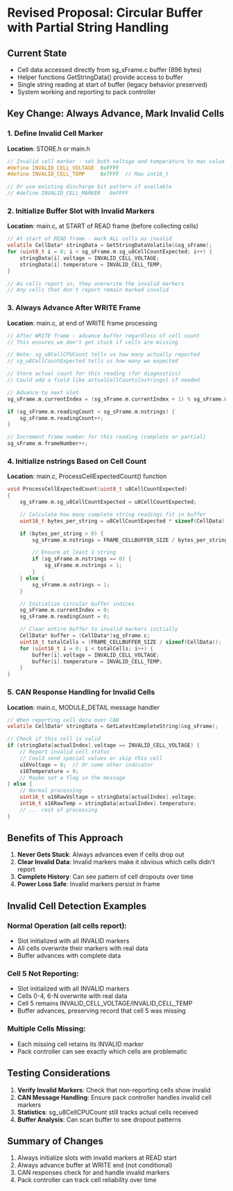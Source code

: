 # Revised Proposal: Circular Buffer with Partial String Handling

## Current State
- Cell data accessed directly from sg_sFrame.c buffer (896 bytes)
- Helper functions GetStringData() provide access to buffer
- Single string reading at start of buffer (legacy behavior preserved)
- System working and reporting to pack controller

## Key Change: Always Advance, Mark Invalid Cells

### 1. Define Invalid Cell Marker
**Location**: STORE.h or main.h

```c
// Invalid cell marker - set both voltage and temperature to max value
#define INVALID_CELL_VOLTAGE  0xFFFF
#define INVALID_CELL_TEMP     0x7FFF  // Max int16_t

// Or use existing discharge bit pattern if available
// #define INVALID_CELL_MARKER   0xFFFF
```

### 2. Initialize Buffer Slot with Invalid Markers
**Location**: main.c, at START of READ frame (before collecting cells)

```c
// At start of READ frame - mark ALL cells as invalid
volatile CellData* stringData = GetStringDataVolatile(&sg_sFrame);
for (uint8_t i = 0; i < sg_sFrame.m.sg_u8CellCountExpected; i++) {
    stringData[i].voltage = INVALID_CELL_VOLTAGE;
    stringData[i].temperature = INVALID_CELL_TEMP;
}

// As cells report in, they overwrite the invalid markers
// Any cells that don't report remain marked invalid
```

### 3. Always Advance After WRITE Frame
**Location**: main.c, at end of WRITE frame processing

```c
// After WRITE frame - advance buffer regardless of cell count
// This ensures we don't get stuck if cells are missing

// Note: sg_u8CellCPUCount tells us how many actually reported
// sg_u8CellCountExpected tells us how many we expected

// Store actual count for this reading (for diagnostics)
// Could add a field like actualCellCounts[nstrings] if needed

// Advance to next slot
sg_sFrame.m.currentIndex = (sg_sFrame.m.currentIndex + 1) % sg_sFrame.m.nstrings;

if (sg_sFrame.m.readingCount < sg_sFrame.m.nstrings) {
    sg_sFrame.m.readingCount++;
}

// Increment frame number for this reading (complete or partial)
sg_sFrame.m.frameNumber++;
```

### 4. Initialize nstrings Based on Cell Count
**Location**: main.c, ProcessCellExpectedCount() function

```c
void ProcessCellExpectedCount(uint8_t u8CellCountExpected)
{
    sg_sFrame.m.sg_u8CellCountExpected = u8CellCountExpected;

    // Calculate how many complete string readings fit in buffer
    uint16_t bytes_per_string = u8CellCountExpected * sizeof(CellData);

    if (bytes_per_string > 0) {
        sg_sFrame.m.nstrings = FRAME_CELLBUFFER_SIZE / bytes_per_string;

        // Ensure at least 1 string
        if (sg_sFrame.m.nstrings == 0) {
            sg_sFrame.m.nstrings = 1;
        }
    } else {
        sg_sFrame.m.nstrings = 1;
    }

    // Initialize circular buffer indices
    sg_sFrame.m.currentIndex = 0;
    sg_sFrame.m.readingCount = 0;

    // Clear entire buffer to invalid markers initially
    CellData* buffer = (CellData*)sg_sFrame.c;
    uint16_t totalCells = (FRAME_CELLBUFFER_SIZE / sizeof(CellData));
    for (uint16_t i = 0; i < totalCells; i++) {
        buffer[i].voltage = INVALID_CELL_VOLTAGE;
        buffer[i].temperature = INVALID_CELL_TEMP;
    }
}
```

### 5. CAN Response Handling for Invalid Cells
**Location**: main.c, MODULE_DETAIL message handler

```c
// When reporting cell data over CAN
volatile CellData* stringData = GetLatestCompleteString(&sg_sFrame);

// Check if this cell is valid
if (stringData[actualIndex].voltage == INVALID_CELL_VOLTAGE) {
    // Report invalid cell status
    // Could send special values or skip this cell
    u16Voltage = 0;  // Or some other indicator
    s16Temperature = 0;
    // Maybe set a flag in the message
} else {
    // Normal processing
    uint16_t u16RawVoltage = stringData[actualIndex].voltage;
    int16_t s16RawTemp = stringData[actualIndex].temperature;
    // ... rest of processing
}
```

## Benefits of This Approach

1. **Never Gets Stuck**: Always advances even if cells drop out
2. **Clear Invalid Data**: Invalid markers make it obvious which cells didn't report
3. **Complete History**: Can see pattern of cell dropouts over time
4. **Power Loss Safe**: Invalid markers persist in frame

## Invalid Cell Detection Examples

### Normal Operation (all cells report):
- Slot initialized with all INVALID markers
- All cells overwrite their markers with real data
- Buffer advances with complete data

### Cell 5 Not Reporting:
- Slot initialized with all INVALID markers
- Cells 0-4, 6-N overwrite with real data
- Cell 5 remains INVALID_CELL_VOLTAGE/INVALID_CELL_TEMP
- Buffer advances, preserving record that cell 5 was missing

### Multiple Cells Missing:
- Each missing cell retains its INVALID marker
- Pack controller can see exactly which cells are problematic

## Testing Considerations

1. **Verify Invalid Markers**: Check that non-reporting cells show invalid
2. **CAN Message Handling**: Ensure pack controller handles invalid cell markers
3. **Statistics**: sg_u8CellCPUCount still tracks actual cells received
4. **Buffer Analysis**: Can scan buffer to see dropout patterns

## Summary of Changes

1. Always initialize slots with invalid markers at READ start
2. Always advance buffer at WRITE end (not conditional)
3. CAN responses check for and handle invalid markers
4. Pack controller can track cell reliability over time